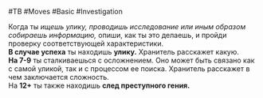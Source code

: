 #TB  #Moves #Basic #Investigation 

Когда ты *ищешь улику, проводишь исследование или иным образом  собираешь информацию,* опиши, как ты это делаешь, и пройди проверку  соответствующей характеристики.  
**В случае успеха** ты находишь **улику.** Хранитель расскажет какую.  
**На 7-9** ты сталкиваешься с осложнением. Оно может быть связано как с  самой уликой, так и с процессом ее поиска. Хранитель расскажет в чем  заключается сложность.  
На **12+** ты также находишь **след преступного гения.** 
